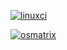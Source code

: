 

[![linuxci](https://github.com/githubfoam/minikube-istio-travisci/workflows/linuxci/badge.svg)](https://github.com/githubfoam/minikube-istio-travisci/actions?query=workflow%3A%linuxci%22+branch%3Adev)

[![osmatrix](https://github.com/githubfoam/minikube-istio-travisci/workflows/osmatrix/badge.svg)](https://github.com/githubfoam/minikube-istio-travisci/actions?query=workflow%3A%osmatrix%22+branch%3Adev)

~~~~



~~~~
